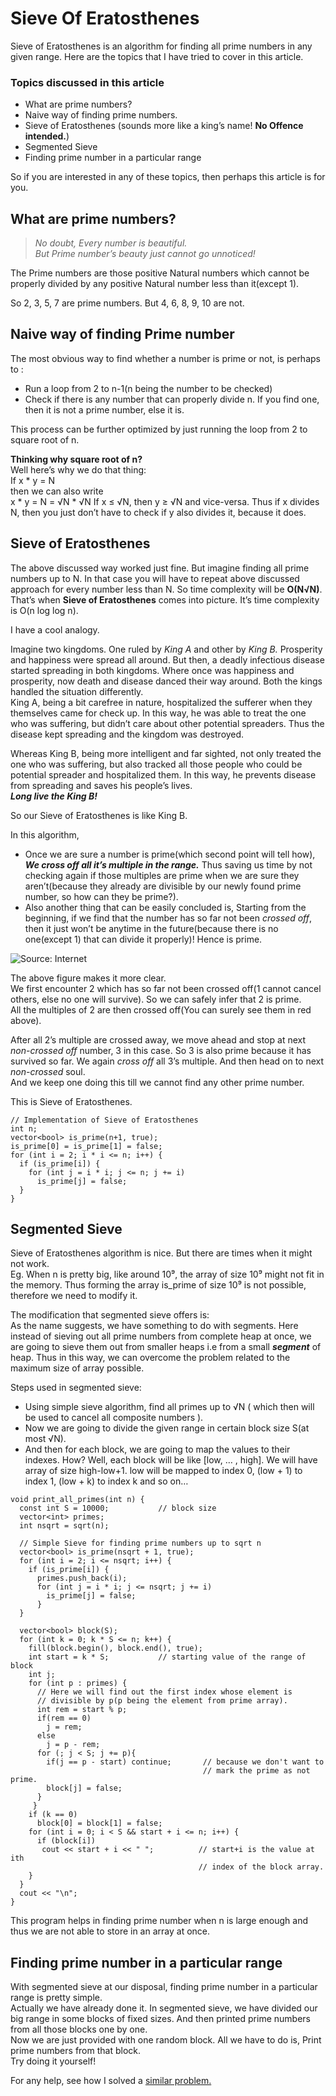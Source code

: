 # Sieve Of Eratosthenes

Sieve of Eratosthenes is an algorithm for finding all prime numbers in any given range. Here are the topics that I have tried to cover in this article.

### Topics discussed in this article <a id="a635"></a>

* What are prime numbers?
* Naive way of finding prime numbers.
* Sieve of Eratosthenes \(sounds more like a king’s name! **No Offence intended.**\)
* Segmented Sieve
* Finding prime number in a particular range

So if you are interested in any of these topics, then perhaps this article is for you.

## What are prime numbers? <a id="5f64"></a>

> _No doubt, Every number is beautiful.  
> But Prime number’s beauty just cannot go unnoticed!_

The Prime numbers are those positive Natural numbers which cannot be properly divided by any positive Natural number less than it\(except 1\).

So 2, 3, 5, 7 are prime numbers. But 4, 6, 8, 9, 10 are not.

## Naive way of finding Prime number <a id="8898"></a>

The most obvious way to find whether a number is prime or not, is perhaps to :

* Run a loop from 2 to n-1\(n being the number to be checked\)
* Check if there is any number that can properly divide n. If you find one, then it is not a prime number, else it is.

This process can be further optimized by just running the loop from 2 to square root of n.

**Thinking why square root of n?**  
Well here’s why we do that thing:  
If x \* y = N  
then we can also write  
x \* y = N = √N * √N 
If x ≤ √N, then y ≥ √N and vice-versa. Thus if x divides N, then you just don’t have to check if y also divides it, because it does.

## Sieve of Eratosthenes <a id="b4d7"></a>

The above discussed way worked just fine. But imagine finding all prime numbers up to N. In that case you will have to repeat above discussed approach for every number less than N. So time complexity will be **O\(N√N\)**.  
That’s when **Sieve of Eratosthenes** comes into picture. It’s time complexity is O(n log log n).

I have a cool analogy.

Imagine two kingdoms. One ruled by _King A_ and other by _King B._ Prosperity and happiness were spread all around. But then, a deadly infectious disease started spreading in both kingdoms. Where once was happiness and prosperity, now death and disease danced their way around. Both the kings handled the situation differently.  
King A, being a bit carefree in nature, hospitalized the sufferer when they themselves came for check up. In this way, he was able to treat the one who was suffering, but didn’t care about other potential spreaders. Thus the disease kept spreading and the kingdom was destroyed.

Whereas King B, being more intelligent and far sighted, not only treated the one who was suffering, but also tracked all those people who could be potential spreader and hospitalized them. In this way, he prevents disease from spreading and saves his people’s lives.  
_**Long live the King B!**_

So our Sieve of Eratosthenes is like King B.

In this algorithm,

* Once we are sure a number is prime\(which second point will tell how\), _**We cross off all it’s multiple in the range.**_ Thus saving us time by not checking again if those multiples are prime when we are sure they aren’t\(because they already are divisible by our newly found prime number, so how can they be prime?\).
* Also another thing that can be easily concluded is, Starting from the beginning, if we find that the number has so far not been _crossed off_, then it just won’t be anytime in the future\(because there is no one\(except 1\) that can divide it properly\)! Hence is prime.



![Source: Internet](https://miro.medium.com/max/1750/0*auO27notXYgAZXUP.gif)

The above figure makes it more clear.  
We first encounter 2 which has so far not been crossed off\(1 cannot cancel others, else no one will survive\). So we can safely infer that 2 is prime.  
All the multiples of 2 are then crossed off\(You can surely see them in red above\).

After all 2’s multiple are crossed away, we move ahead and stop at next _non-crossed off_ number, 3 in this case. So 3 is also prime because it has survived so far. We again _cross off_ all 3’s multiple. And then head on to next _non-crossed_ soul.  
And we keep one doing this till we cannot find any other prime number.

This is Sieve of Eratosthenes.

```text
// Implementation of Sieve of Eratosthenes
int n;
vector<bool> is_prime(n+1, true); 
is_prime[0] = is_prime[1] = false; 
for (int i = 2; i * i <= n; i++) { 
  if (is_prime[i]) { 
    for (int j = i * i; j <= n; j += i) 
      is_prime[j] = false; 
  } 
}
```

## Segmented Sieve <a id="1232"></a>

Sieve of Eratosthenes algorithm is nice. But there are times when it might not work.  
Eg. When n is pretty big, like around 10⁹, the array of size 10⁹ might not fit in the memory. Thus forming the array is\_prime of size 10⁹ is not possible, therefore we need to modify it.

The modification that segmented sieve offers is:  
As the name suggests, we have something to do with segments. Here instead of sieving out all prime numbers from complete heap at once, we are going to sieve them out from smaller heaps i.e from a small _**segment**_ of heap. Thus in this way, we can overcome the problem related to the maximum size of array possible.

Steps used in segmented sieve:

* Using simple sieve algorithm, find all primes up to √N \( which then will be used to cancel all composite numbers \).
* Now we are going to divide the given range in certain block size S\(at most √N\).
* And then for each block, we are going to map the values to their indexes. How? Well, each block will be like \[low, … , high\]. We will have array of size high-low+1. low will be mapped to index 0, \(low + 1\) to index 1, \(low + k\) to index k and so on…

```text
void print_all_primes(int n) { 
  const int S = 10000;           // block size
  vector<int> primes; 
  int nsqrt = sqrt(n);
            
  // Simple Sieve for finding prime numbers up to sqrt n
  vector<bool> is_prime(nsqrt + 1, true); 
  for (int i = 2; i <= nsqrt; i++) { 
    if (is_prime[i]) { 
      primes.push_back(i); 
      for (int j = i * i; j <= nsqrt; j += i) 
        is_prime[j] = false; 
      } 
  } 
 
  vector<bool> block(S); 
  for (int k = 0; k * S <= n; k++) { 
    fill(block.begin(), block.end(), true); 
    int start = k * S;           // starting value of the range of block
    int j;
    for (int p : primes) {      
      // Here we will find out the first index whose element is 
      // divisible by p(p being the element from prime array).
      int rem = start % p;
      if(rem == 0)
        j = rem;
      else 
        j = p - rem;
      for (; j < S; j += p){
        if(j == p - start) continue;       // because we don't want to 
                                           // mark the prime as not prime. 
        block[j] = false;
      }
     } 
    if (k == 0) 
      block[0] = block[1] = false; 
    for (int i = 0; i < S && start + i <= n; i++) { 
      if (block[i]) 
       cout << start + i << " ";          // start+i is the value at ith 
                                          // index of the block array. 
    } 
  } 
  cout << "\n";
}
```

This program helps in finding prime number when n is large enough and thus we are not able to store in an array at once.

## Finding prime number in a particular range <a id="a360"></a>

With segmented sieve at our disposal, finding prime number in a particular range is pretty simple.  
Actually we have already done it. In segmented sieve, we have divided our big range in some blocks of fixed sizes. And then printed prime numbers from all those blocks one by one.  
Now we are just provided with one random block. All we have to do is, Print prime numbers from that block.  
Try doing it yourself!

For any help, see how I solved a [similar problem.](https://github.com/palak001/CP-solutions/blob/master/spoj/2.PRIME1.cpp)  


